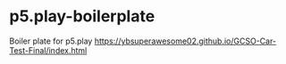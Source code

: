 # p5.play-boilerplate
Boiler plate for p5.play
https://ybsuperawesome02.github.io/GCSO-Car-Test-Final/index.html
